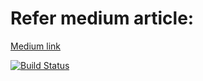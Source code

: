 # Refer medium article:

[Medium link](https://medium.com/@madhankumaravelu93/selenium-devops-series-run-your-scripts-in-travis-ci-b3505aaad367?sk=619c92d648226f759ae7d60c818e3fa8)

[![Build Status](https://travis-ci.org/bchand44/selenium-maven-travisci.svg?branch=master)](https://travis-ci.org/bchand44/selenium-maven-travisci)
